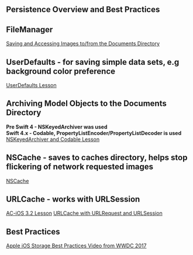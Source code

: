 ## Persistence Overview and Best Practices 

## FileManager 
[Saving and Accessing Images to/from the Documents Directory](https://github.com/C4Q/AC-iOS/tree/master/lessons/unit4/FileManager)

## UserDefaults - for saving simple data sets, e.g background color preference 
[UserDefaults Lesson](https://github.com/C4Q/AC-iOS/tree/master/lessons/unit4/UserDefaults)

## Archiving Model Objects to the Documents Directory
**Pre Swift 4 - NSKeyedArchiver was used**  
**Swift 4.x - Codable, PropertyListEncoder/PropertyListDecoder is used**  
[NSKeyedArchiver and Codable Lesson](https://github.com/C4Q/AC-iOS/tree/master/lessons/unit4/Persistence-NSKeyedArchiver-Codable)

## NSCache - saves to caches directory, helps stop flickering of network requested images 
[NSCache](https://github.com/C4Q/AC-iOS/tree/master/lessons/unit4/Protocols-Delegation-NSCache)

## URLCache - works with URLSession
[AC-iOS 3.2 Lesson](https://github.com/C4Q/AC3.2/blob/master/lessons/unit4/urlcache/README.md)
[URLCache with URLRequest and URLSession](https://developer.apple.com/documentation/foundation/urlcache)

## Best Practices 
[Apple iOS Storage Best Practices Video from WWDC 2017](https://developer.apple.com/videos/play/fall2017/204/) 


